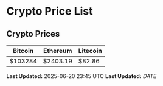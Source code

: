 # Crypto Price List

## Crypto Prices
| Bitcoin | Ethereum | Litecoin |
| ------- | -------- | -------- |
| $103284 | $2403.19 | $82.86 |
**Last Updated:** 2025-06-20 23:45 UTC
**Last Updated:** $DATE$

